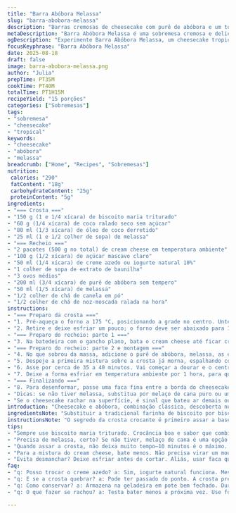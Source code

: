 ```yaml
---
title: "Barra Abóbora Melassa"
slug: "barra-abobora-melassa"
description: "Barras cremosas de cheesecake com purê de abóbora e um toque intenso de melassa e especiarias. Crosta crocante feita com biscoito maria e coco ralado substituindo parte da farinha tradicional. A gordura trocada para óleo de coco traz um sabor mais tropical enquanto mantém a textura. Tempo ajustado para que a crosta fique firme, mas sem endurecer demais, e a mistura de recheio com duas etapas para criar um efeito marmorizado. Aroma envolvente, textura aveludada na cobertura de abóbora. Receita prática, funciona bem com creme azedo no lugar do iogurte e um pouco mais de mel para quem gosta de docinho marcante. Conserva fácil até uma semana na geladeira bem fechada."
metaDescription: "Barra Abóbora Melassa é uma sobremesa cremosa e deliciosa, cheia de sabor com um toque de especiarias e textura incrível"
ogDescription: "Experimente Barra Abóbora Melassa, um cheesecake tropical que combina abóbora e melassa com uma crosta crocante deliciosa"
focusKeyphrase: "Barra Abóbora Melassa"
date: 2025-08-18
draft: false
image: barra-abobora-melassa.png
author: "Julia"
prepTime: PT35M
cookTime: PT40M
totalTime: PT1H15M
recipeYield: "15 porções"
categories: ["Sobremesas"]
tags:
- "sobremesa"
- "cheesecake"
- "tropical"
keywords:
- "cheesecake"
- "abóbora"
- "melassa"
breadcrumb: ["Home", "Recipes", "Sobremesas"]
nutrition: 
 calories: "290"
 fatContent: "18g"
 carbohydrateContent: "25g"
 proteinContent: "5g"
ingredients:
- "=== Crosta ==="
- "150 g (1 e 1/4 xícara) de biscoito maria triturado"
- "60 g (1/4 xícara) de coco ralado seco sem açúcar"
- "80 ml (1/3 xícara) de óleo de coco derretido"
- "25 ml (1 e 1/2 colher de sopa) de melassa"
- "=== Recheio ==="
- "2 pacotes (500 g no total) de cream cheese em temperatura ambiente"
- "100 g (1/2 xícara) de açúcar mascavo claro"
- "50 ml (1/4 xícara) de creme azedo ou iogurte natural 10%"
- "1 colher de sopa de extrato de baunilha"
- "3 ovos médios"
- "200 ml (3/4 xícara) de purê de abóbora sem tempero"
- "50 ml (1/5 xícara) de melassa"
- "1/2 colher de chá de canela em pó"
- "1/2 colher de chá de noz-moscada ralada na hora"
instructions:
- "=== Preparo da crosta ==="
- "1. Pré-aqueça o forno a 175 °C, posicionando a grade no centro. Unte uma assadeira de 33x23 cm e coloque um papel manteiga deixando sobra nas laterais para facilitar a retirada. Misture o biscoito triturado com o coco ralado e óleo de coco. Acrescente a melassa, mexa bem até formar uma farofa úmida que dê pra prensar. Pressione firmemente no fundo da assadeira, espalhe uma camada uniforme e aperte com as costas de uma colher para firmar. Leve ao forno por aproximadamente 10 minutos. Não deixe dourar demais—só até sentir o aroma e crosta firme no toque."
- "2. Retire e deixe esfriar um pouco; o forno deve ser abaixado para 160 °C agora."
- "=== Preparo do recheio: parte 1 ==="
- "3. Na batedeira com o gancho plano, bata o cream cheese até ficar cremoso e sem caroços. Junte o açúcar mascavo e bata até incorporar. Acrescente o creme azedo (ou iogurte), a baunilha e dois ovos, misturando até homogêneo — não bata demais, só até sumirem as manchas. Pare e use uma espátula para raspar as laterais e misturar o fundo. Reserve 2 xícaras (500 ml) dessa mistura."
- "=== Preparo do recheio: parte 2 e montagem ==="
- "4. No que sobrou da massa, adicione o purê de abóbora, melassa, as especiarias e o último ovo. Misture delicadamente até ficar uniforme, cuidado para não bater demais e incorporar muito ar."
- "5. Despeje a primeira mistura sobre a crosta já morna, espalhando com uma espátula para cobrir tudo. Com cuidado, distribua a segunda mistura por cima. Não se preocupe se algumas cores se misturarem, o efeito marmorizado é esperado. Você pode ajudar com um garfo, fazendo movimentos suaves para criar desenhos na superfície."
- "6. Asse por cerca de 35 a 40 minutos. Vai começar a dourar e o centro deve estar firme, sem balançar, mas ainda com um pouquinho de umidade — o calor vai terminar o processo depois que tirar do forno."
- "7. Deixe a forma esfriar em temperatura ambiente por 1 hora, para que a base assente melhor. Depois, cubra com filme plástico e leve para a geladeira por no mínimo 3 horas, idealmente de um dia para o outro para intensificar os sabores e firmar."
- "=== Finalizando ==="
- "8. Para desenformar, passe uma faca fina entre a borda do cheesecake e a assadeira. Use as abas do papel manteiga para levantar com cuidado. Corte em 15 barras iguais diretamente na tábua ou numa superfície lisa. Guarde em recipiente hermético na geladeira; dura até 1 semana. Se quiser congelar, embale bem, dura cerca de 1 mês."
- "Dicas: se não tiver melassa, substitua por melaço de cana puro ou uma colher de melado de cana, dá sabor parecido. O coco ajuda a segurar a crosta, evitando que esfarele demais; também dá uma textura levemente granulada que contrasta com o recheio cremoso. Uso óleo de coco porque deixa a crosta mais maleável e aromática que margarina, mas pode usar manteiga caseira, só farinha um pouco diferente no resultado. Para aroma extra, umas gotas de rum na camada de abóbora surpreendem."
- "Se o cheesecake rachar na superfície, é sinal que bateu ar demais ou o forno está quente demais. Use banho-maria ou forno pré-aquecido por menos tempo, assando em temperatura baixa e por mais tempo se quiser evitar isso. No corte, faca quente (passar numa panela cheia de água quente) evita lascar."
introduction: "Cheesecake e abóbora, combinação clássica, descoberta numa receita antiga. Já tentei varias formas—fonte das especiarias, tipo de crosta, tempos de forno—até chegar nessa versão aqui, balanceada e com um twist brasileiro: melassa e coco ralado na massa para crocância e sabor. O segredo é a separação da massa em duas partes pra dar um efeito marmorizado, a textura fica bem cremosa e ao mesmo tempo firme, como deve ser. Fácil de fazer, mesmo para quem nunca mexeu com cheesecake. Tudo acontece no forno; cheiro da canela, da noz-moscada e melassa espalhados na casa valem a espera."
ingredientsNote: "Substituir a tradicional farinha de biscoito por biscoito maria e acrescentar coco ralado traz textura interessante, segura melhor a crosta no fundo e dá um toque rústico. Óleo de coco no lugar da manteiga evita que a crosta endureça demais e confere aroma delicado. Melassa pode ser trocada por melaço de cana, se usar melado procure o mais puro possível para evitar sabores artificiais. Use cream cheese em temperatura ambiente para evitar grumos e facilitar a incorporação. O creme azedo pode ser iogurte natural integral, para dar a leve acidez que o cheesecake precisa, essencial para o equilíbrio com o doce da melassa e da abóbora. Para as especiarias, prefiro ralar a noz-moscada na hora, o sabor fica mais vibrante."
instructionsNote: "O segredo da crosta crocante é primeiro assar a base para que o óleo de coco e a melassa se misturem e firmem bem. Quanto mais compacto o fundo, melhor para segurar a massa cremosa depois. Na hora da mistura do cream cheese, cuidado para não bater demais, isso garante densidade e evita que surjam bolhas de ar que podem rachá-la na hora do cozimento. Recomendo dividir o creme em duas partes para aplicar o toque marmorizado, pois a mistura de abóbora com melassa tenderia a deixar tudo uniforme, perderia a camada diferenciada. No forno, não se guie só pelo tempo, observe a firmeza da massa empurrando levemente com um dedo: se estiver macia demais e tremendo no centro, precisa de mais tempo. Sempre deixe esfriar antes de cortar; a barra só firma completamente na frigideira, e assim evita que desmanche ao fatiar. Se quiser usar banho-maria para um cozimento mais delicado, embale a forma com papel alumínio para que não entre água."
tips:
- "Sempre use biscoito maria triturado. Crocância boa e sabor que combina. Se não achar, tente com biscoito mais neutro, mas não vai dar o mesmo."
- "Precisa de melassa, certo? Se não tiver, melaço de cana é uma opção. Pode usar melado, mas é bom escolher o mais puro. Sabor muda."
- "Quando assar a crosta, não deixa muito tempo—10 minutos é o máximo. Apenas até sentir o aroma. Isso ajuda a evitar uma crosta dura."
- "Para a mistura do cream cheese, bate menos. Não precisa virar um mousse. Isso evita bolhas. Resultado? Cheesecake liso e firme, sem rachaduras."
- "Evita desmanchar? Deixe esfriar antes de cortar. Aliás, usar faca quente ajuda pra não lascar. É só passar na água quente. Simples e eficiente."
faq:
- "q: Posso trocar o creme azedo? a: Sim, iogurte natural funciona. Mesmo gosto. Muda um pouco a textura, mas ainda fica bom."
- "q: E se a crosta quebrar? a: Pode ter passado do ponto. A crosta precisa estar firme, mas não dura. Tente 10 minutos no forno."
- "q: Como conservar? a: Armazena na geladeira em pote bem fechado. Dura até uma semana. Quer congelar? Embala bem, dura um mês."
- "q: O que fazer se rachou? a: Testa bater menos a próxima vez. Use forno com temperatura mais baixa também. Isso ajuda no cozimento."

---
```

